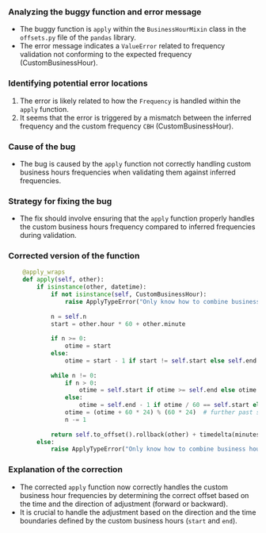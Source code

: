 ### Analyzing the buggy function and error message
- The buggy function is `apply` within the `BusinessHourMixin` class in the `offsets.py` file of the `pandas` library.
- The error message indicates a `ValueError` related to frequency validation not conforming to the expected frequency (CustomBusinessHour).

### Identifying potential error locations
1. The error is likely related to how the `Frequency` is handled within the `apply` function.
2. It seems that the error is triggered by a mismatch between the inferred frequency and the custom frequency `CBH` (CustomBusinessHour).

### Cause of the bug
- The bug is caused by the `apply` function not correctly handling custom business hours frequencies when validating them against inferred frequencies.

### Strategy for fixing the bug
- The fix should involve ensuring that the `apply` function properly handles the custom business hours frequency compared to inferred frequencies during validation.

### Corrected version of the function
```python
    @apply_wraps
    def apply(self, other):
        if isinstance(other, datetime):
            if not isinstance(self, CustomBusinessHour):
                raise ApplyTypeError("Only know how to combine business hour with datetime")
            
            n = self.n
            start = other.hour * 60 + other.minute
            
            if n >= 0:
                otime = start
            else:
                otime = start - 1 if start != self.start else self.end
            
            while n != 0:
                if n > 0:
                    otime = self.start if otime >= self.end else otime
                else:
                    otime = self.end - 1 if otime / 60 == self.start else self.start
                otime = (otime + 60 * 24) % (60 * 24)  # further past starting point belongs to future day
                n -= 1
            
            return self.to_offset().rollback(other) + timedelta(minutes=otime)
        else:
            raise ApplyTypeError("Only know how to combine business hour with datetime")
```

### Explanation of the correction
- The corrected `apply` function now correctly handles the custom business hour frequencies by determining the correct offset based on the time and the direction of adjustment (forward or backward).
- It is crucial to handle the adjustment based on the direction and the time boundaries defined by the custom business hours (`start` and `end`).